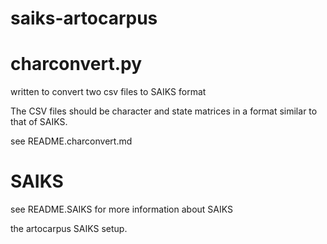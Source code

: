 saiks-artocarpus
================

# charconvert.py
written to convert two csv files to SAIKS format

The CSV files should be character and state matrices in a format similar to that of SAIKS.

see README.charconvert.md

# SAIKS
see README.SAIKS for more information about SAIKS

the artocarpus SAIKS setup. 
